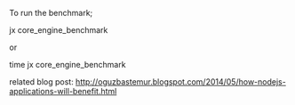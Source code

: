 To run the benchmark;

jx core_engine_benchmark

or

time jx core_engine_benchmark


related blog post: http://oguzbastemur.blogspot.com/2014/05/how-nodejs-applications-will-benefit.html

